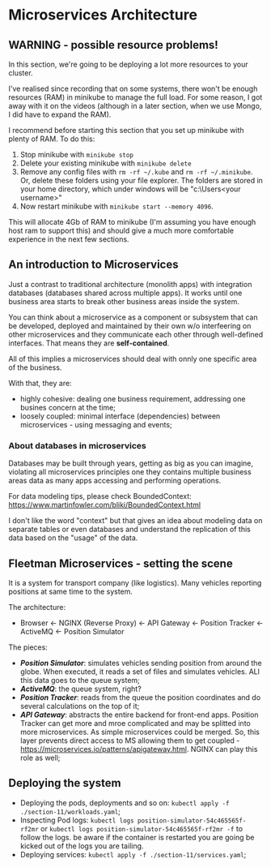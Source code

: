 # Microservices Architecture

## WARNING - possible resource problems!

In this section, we're going to be deploying a lot more resources to your cluster.

I've realised since recording that on some systems, there won't be enough resources (RAM) in minikube to manage the full load. For some reason, I got away with it on the videos (although in a later section, when we use Mongo, I did have to expand the RAM).

I recommend before starting this section that you set up minikube with plenty of RAM. To do this:

1. Stop minikube with `minikube stop`
2. Delete your existing minikube with `minikube delete`
3. Remove any config files with `rm -rf ~/.kube` and `rm -rf ~/.minikube`. Or, delete these folders using your file explorer. The folders are stored in your home directory, which under windows will be "c:\Users\<your username>"
4. Now restart minikube with `minikube start --memory 4096`.

This will allocate 4Gb of RAM to minikube (I'm assuming you have enough host ram to support this) and should give a much more comfortable experience in the next few sections.

## An introduction to Microservices

Just a contrast to traditional architecture (monolith apps) with integration databases (databases shared across multiple apps). It works until one business area starts to break other business areas inside the system.

You can think about a microservice as a component or subsystem that can be developed, deployed and maintained by their own w/o interfeering on other microservices and they communicate each other through well-defined interfaces. That means they are **self-contained**.

All of this implies a microservices should deal with onnly one specific area of the business.

With that, they are:
* highly cohesive: dealing one business requirement, addressing one busines concern at the time;
* loosely coupled: minimal interface (dependencies) between microservices - using messaging and events;

### About databases in microservices

Databases may be built through years, getting as big as you can imagine, violating all microservices principles one they contains multiple business areas data as many apps accessing and performing operations.

For data modeling tips, please check BoundedContext: https://www.martinfowler.com/bliki/BoundedContext.html

I don't like the word "context" but that gives an idea about modeling data on separate tables or even databases and understand the replication of this data based on the "usage" of the data.

## Fleetman Microservices - setting the scene

It is a system for transport company (like logistics). Many vehicles reporting positions at same time to the system.

The architecture:
* Browser <- NGINX (Reverse Proxy) <- API Gateway <- Position Tracker <- ActiveMQ <- Position Simulator
  

The pieces:
* ***Position Simulator***: simulates vehicles sending position from around the globe. When executed, it reads a set of files and simulates vehicles. ALl this data goes to the queue system;
* ***ActiveMQ***: the queue system, right?
* ***Position Tracker***: reads from the queue the position coordinates and do several calculations on the top of it;
* ***API Gateway***: abstracts the entire backend for front-end apps. Position Tracker can get more and mroe complicated and may be splitted into more microservices. As simple microservices could be merged. So, this layer prevents direct access to MS allowing them to get coupled - https://microservices.io/patterns/apigateway.html. NGINX can play this role as well;


## Deploying the system

* Deploying the pods, deployments and so on: `kubectl apply -f ./section-11/workloads.yaml`;
* Inspecting Pod logs: `kubectl logs position-simulator-54c465565f-rf2mr` or `kubectl logs position-simulator-54c465565f-rf2mr -f` to follow the logs. be aware if the container is restarted you are going be kicked out of the logs you are tailing.
* Deploying services: `kubectl apply -f ./section-11/services.yaml`;